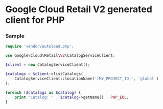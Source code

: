 # Google Cloud Retail V2 generated client for PHP

### Sample

```php
require 'vendor/autoload.php';

use Google\Cloud\Retail\V2\CatalogServiceClient;

$client = new CatalogServiceClient();

$catalogs = $client->listCatalogs(
    CatalogServiceClient::locationName('[MY_PROJECT_ID]', 'global')
);

foreach ($catalogs as $catalog) {
    print 'Catalog: ' . $catalog->getName() . PHP_EOL;
}
```

